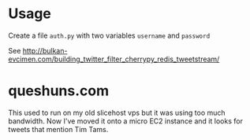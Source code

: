 Usage
=====

Create a file `auth.py` with two variables `username` and `password`


See http://bulkan-evcimen.com/building_twitter_filter_cherrypy_redis_tweetstream/


queshuns.com
============

This used to run on my old slicehost vps but it was using too much bandwidth. 
Now I've moved it onto a micro EC2 instance and it looks for tweets that mention Tim Tams. 
